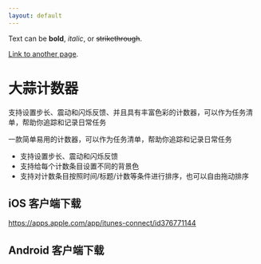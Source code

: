 ```yaml
---
layout: default
---
```


Text can be **bold**, _italic_, or ~~strikethrough~~.

[Link to another page](./another-page.html).

 

# 大蒜计数器

支持设置步长、震动和闪烁反馈、并且具有丰富色彩的计数器，可以作为任务清单，帮助你追踪和记录日常任务

一款简单易用的计数器，可以作为任务清单，帮助你追踪和记录日常任务

- 支持设置步长、震动和闪烁反馈
- 支持给每个计数条目设置不同的背景色
- 支持对计数条目按照时间/标题/计数等条件进行排序，也可以自由拖动排序

## iOS 客户端下载

<https://apps.apple.com/app/itunes-connect/id376771144>

## Android 客户端下载



